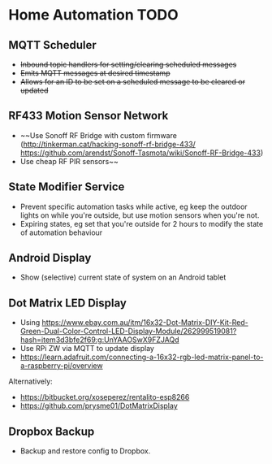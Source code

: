 # Home Automation TODO

## MQTT Scheduler

- ~~Inbound topic handlers for setting/clearing scheduled messages~~
- ~~Emits MQTT messages at desired timestamp~~
- ~~Allows for an ID to be set on a scheduled message to be cleared or updated~~

## RF433 Motion Sensor Network

- ~~Use Sonoff RF Bridge with custom firmware (http://tinkerman.cat/hacking-sonoff-rf-bridge-433/ https://github.com/arendst/Sonoff-Tasmota/wiki/Sonoff-RF-Bridge-433)
- Use cheap RF PIR sensors~~

## State Modifier Service

- Prevent specific automation tasks while active, eg keep the outdoor lights on while you're outside, but use motion sensors when you're not.
- Expiring states, eg set that you're outside for 2 hours to modify the state of automation behaviour

## Android Display

- Show (selective) current state of system on an Android tablet

## Dot Matrix LED Display

- Using https://www.ebay.com.au/itm/16x32-Dot-Matrix-DIY-Kit-Red-Green-Dual-Color-Control-LED-Display-Module/262999519081?hash=item3d3bfe2f69:g:UnYAAOSwX9FZJAQd
- Use RPi ZW via MQTT to update display
- https://learn.adafruit.com/connecting-a-16x32-rgb-led-matrix-panel-to-a-raspberry-pi/overview

Alternatively:
- https://bitbucket.org/xoseperez/rentalito-esp8266
- https://github.com/prysme01/DotMatrixDisplay

## Dropbox Backup

- Backup and restore config to Dropbox.


